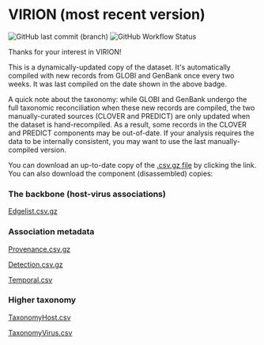 # VIRION (most recent version)
![GitHub last commit (branch)](https://img.shields.io/github/last-commit/viralemergence/virion/gh-pages) 
![GitHub Workflow Status](https://img.shields.io/github/workflow/status/viralemergence/virion/Compile%20virion?label=Virion%20build)


Thanks for your interest in VIRION! 

This is a dynamically-updated copy of the dataset. It's automatically compiled with new records from GLOBI and GenBank once every two weeks. It was last compiled on the date shown in the above badge.

A quick note about the taxonomy: while GLOBI and GenBank undergo the full taxonomic reconciliation when these new records are compiled, the two manually-curated sources (CLOVER and PREDICT) are only updated when the dataset is hand-recompiled. As a result, some records in the CLOVER and PREDICT components may be out-of-date. If your analysis requires the data to be internally consistent, you may want to use the last manually-compiled version.

You can download an up-to-date copy of the [.csv.gz file](Virion.csv.gz) by clicking the link. You can also download the component (disassembled) copies:

### The backbone (host-virus associations)
[Edgelist.csv.gz](Edgelist.csv.gz) 

### Association metadata
[Provenance.csv.gz](Provenance.csv.gz) 

[Detection.csv.gz](Detection.csv.gz) 

[Temporal.csv](Temporal.csv)

### Higher taxonomy
[TaxonomyHost.csv](TaxonomyHost.csv)

[TaxonomyVirus.csv](TaxonomyVirus.csv)

